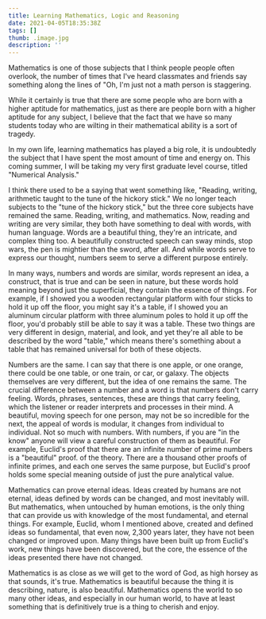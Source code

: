 ```yaml
---
title: Learning Mathematics, Logic and Reasoning
date: 2021-04-05T18:35:38Z
tags: []
thumb: .image.jpg
description: ''
---
```


Mathematics is one of those subjects that I think people people often overlook, the number of times that I've heard classmates and friends say something along the lines of "Oh, I'm just not a math person is staggering.

While it certainly is true that there are some people who are born with a higher aptitude for mathematics, just as there are people born with a higher aptitude for any subject, I believe that the fact that we have so many students today who are wilting in their mathematical ability is a sort of tragedy.

In my own life, learning mathematics has played a big role, it is undoubtedly the subject that I have spent the most amount of time and energy on. This coming summer, I will be taking my very first graduate level course, titled "Numerical Analysis."

I think there used to be a saying that went something like, "Reading, writing, arithmetic taught to the tune of the hickory stick." We no longer teach subjects to the "tune of the hickory stick," but the three core subjects have remained the same. Reading, writing, and mathematics. Now, reading and writing are very similar, they both have something to deal with words, with human language. Words are a beautiful thing, they're an intricate, and complex thing too. A beautifully constructed speech can sway minds, stop wars, the pen is mightier than the sword, after all. And while words serve to express our thought, numbers seem to serve a different purpose entirely.

In many ways, numbers and words are similar, words represent an idea, a construct, that is true and can be seen in nature, but these words hold meaning beyond just the superficial, they contain the essence of things. For example, if I showed you a wooden rectangular platform with four sticks to hold it up off the floor, you might say it's a table, if I showed you an aluminum circular platform with three aluminum poles to hold it up off the floor, you'd probably still be able to say it was a table. These two things are very different in design, material, and look, and yet they're all able to be described by the word "table," which means there's something about a table that has remained universal for both of these objects.

Numbers are the same. I can say that there is one apple, or one orange, there could be one table, or one train, or car, or galaxy. The objects themselves are very different, but the idea of one remains the same. The crucial difference between a number and a word is that numbers don't carry feeling. Words, phrases, sentences, these are things that carry feeling, which the listener or reader interprets and processes in their mind. A beautiful, moving speech for one person, may not be so incredible for the next, the appeal of words is modular, it changes from individual to individual. Not so much with numbers. With numbers, if you are "in the know" anyone will view a careful construction of them as beautiful. For example, Euclid's proof that there are an infinite number of prime numbers is a "beautiful" proof. of the theory. There are a thousand other proofs of infinite primes, and each one serves the same purpose, but Euclid's proof holds some special meaning outside of just the pure analytical value.

Mathematics can prove eternal ideas. Ideas created by humans are not eternal, ideas defined by words can be changed, and most inevitably will. But mathematics, when untouched by human emotions, is the only thing that can provide us with knowledge of the most fundamental, and eternal things. For example, Euclid, whom I mentioned above, created and defined ideas so fundamental, that even now, 2,300 years later, they have not been changed or improved upon. Many things have been built up from Euclid's work, new things have been discovered, but the core, the essence of the ideas presented there have not changed.

Mathematics is as close as we will get to the word of God, as high horsey as that sounds, it's true. Mathematics is beautiful because the thing it is describing, nature, is also beautiful. Mathematics opens the world to so many other ideas, and especially in our human world, to have at least something that is definitively true is a thing to cherish and enjoy.